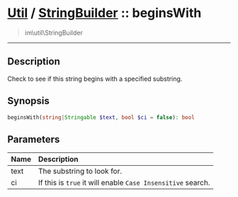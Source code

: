 # [Util](Util.md) / [StringBuilder](Util-StringBuilder.md) :: beginsWith
 > im\util\StringBuilder
____

## Description
Check to see if this string begins with a specified substring.

## Synopsis
```php
beginsWith(string|Stringable $text, bool $ci = false): bool
```

## Parameters
| Name | Description |
| :--- | :---------- |
| text | The substring to look for. |
| ci | If this is `true` it will enable `Case Insensitive` search. |
